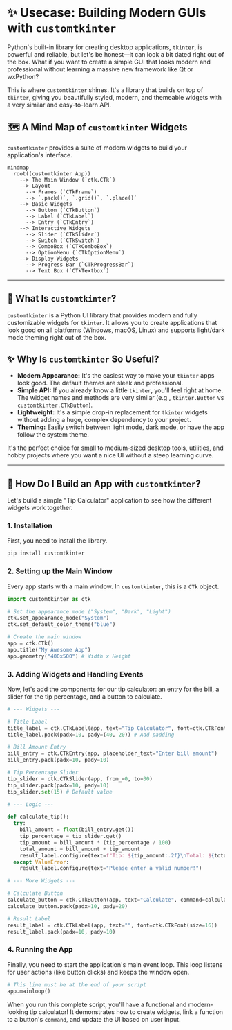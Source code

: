 # ✨ Usecase: Building Modern GUIs with `customtkinter`

Python's built-in library for creating desktop applications, `tkinter`, is powerful and reliable, but let's be honest—it can look a bit dated right out of the box. What if you want to create a simple GUI that looks modern and professional without learning a massive new framework like Qt or wxPython?

This is where `customtkinter` shines. It's a library that builds on top of `tkinter`, giving you beautifully styled, modern, and themeable widgets with a very similar and easy-to-learn API.

## 🗺️ A Mind Map of `customtkinter` Widgets

`customtkinter` provides a suite of modern widgets to build your application's interface.

```mermaid
mindmap
  root((customtkinter App))
    --> The Main Window (`ctk.CTk`)
    --> Layout
      --> Frames (`CTkFrame`)
      --> `.pack()`, `.grid()`, `.place()`
    --> Basic Widgets
      --> Button (`CTkButton`)
      --> Label (`CTkLabel`)
      --> Entry (`CTkEntry`)
    --> Interactive Widgets
      --> Slider (`CTkSlider`)
      --> Switch (`CTkSwitch`)
      --> ComboBox (`CTkComboBox`)
      --> OptionMenu (`CTkOptionMenu`)
    --> Display Widgets
      --> Progress Bar (`CTkProgressBar`)
      --> Text Box (`CTkTextbox`)
```

---

## 🤔 What Is `customtkinter`?

`customtkinter` is a Python UI library that provides modern and fully customizable widgets for `tkinter`. It allows you to create applications that look good on all platforms (Windows, macOS, Linux) and supports light/dark mode theming right out of the box.

## ✨ Why Is `customtkinter` So Useful?

*   **Modern Appearance:** It's the easiest way to make your `tkinter` apps look good. The default themes are sleek and professional.
*   **Simple API:** If you already know a little `tkinter`, you'll feel right at home. The widget names and methods are very similar (e.g., `tkinter.Button` vs `customtkinter.CTkButton`).
*   **Lightweight:** It's a simple drop-in replacement for `tkinter` widgets without adding a huge, complex dependency to your project.
*   **Theming:** Easily switch between light mode, dark mode, or have the app follow the system theme.

It's the perfect choice for small to medium-sized desktop tools, utilities, and hobby projects where you want a nice UI without a steep learning curve.

---

## 🚀 How Do I Build an App with `customtkinter`?

Let's build a simple "Tip Calculator" application to see how the different widgets work together.

### 1. Installation

First, you need to install the library.
```bash
pip install customtkinter
```

### 2. Setting up the Main Window

Every app starts with a main window. In `customtkinter`, this is a `CTk` object.

```python
import customtkinter as ctk

# Set the appearance mode ("System", "Dark", "Light")
ctk.set_appearance_mode("System")
ctk.set_default_color_theme("blue")

# Create the main window
app = ctk.CTk()
app.title("My Awesome App")
app.geometry("400x500") # Width x Height
```

### 3. Adding Widgets and Handling Events

Now, let's add the components for our tip calculator: an entry for the bill, a slider for the tip percentage, and a button to calculate.

```python
# --- Widgets ---

# Title Label
title_label = ctk.CTkLabel(app, text="Tip Calculator", font=ctk.CTkFont(size=20, weight="bold"))
title_label.pack(padx=10, pady=(40, 20)) # Add padding

# Bill Amount Entry
bill_entry = ctk.CTkEntry(app, placeholder_text="Enter bill amount")
bill_entry.pack(padx=10, pady=10)

# Tip Percentage Slider
tip_slider = ctk.CTkSlider(app, from_=0, to=30)
tip_slider.pack(padx=10, pady=10)
tip_slider.set(15) # Default value

# --- Logic ---

def calculate_tip():
  try:
    bill_amount = float(bill_entry.get())
    tip_percentage = tip_slider.get()
    tip_amount = bill_amount * (tip_percentage / 100)
    total_amount = bill_amount + tip_amount
    result_label.configure(text=f"Tip: ${tip_amount:.2f}\nTotal: ${total_amount:.2f}")
  except ValueError:
    result_label.configure(text="Please enter a valid number!")

# --- More Widgets ---

# Calculate Button
calculate_button = ctk.CTkButton(app, text="Calculate", command=calculate_tip)
calculate_button.pack(padx=10, pady=20)

# Result Label
result_label = ctk.CTkLabel(app, text="", font=ctk.CTkFont(size=16))
result_label.pack(padx=10, pady=10)

```

### 4. Running the App

Finally, you need to start the application's main event loop. This loop listens for user actions (like button clicks) and keeps the window open.

```python
# This line must be at the end of your script
app.mainloop()
```
When you run this complete script, you'll have a functional and modern-looking tip calculator! It demonstrates how to create widgets, link a function to a button's `command`, and update the UI based on user input.
